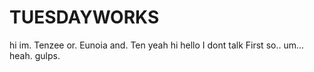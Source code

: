 # TUESDAYWORKS
hi im. Tenzee or.            Eunoia and. Ten yeah hi hello I dont talk First so.. um... heah. gulps.
